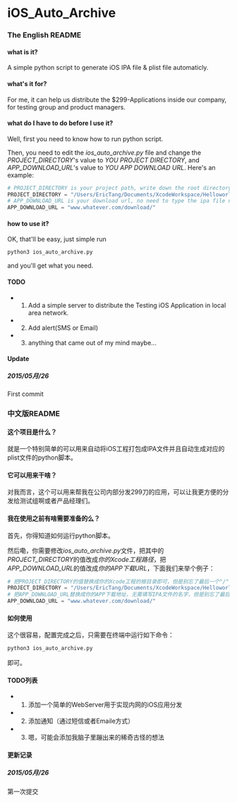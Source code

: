 # iOS_Auto_Archive


### The English README
#### what is it?
A simple python script to generate iOS IPA file &amp; plist file automaticly.

#### what's it for?
For me, it can help us distribute the $299-Applications inside our company, for testing group and product managers.

#### what do I have to do before I use it?
Well, first you need to know how to run python script.

Then, you need to edit the *ios_auto_archive.py* file and change the *PROJECT_DIRECTORY*'s value to *YOU PROJECT DIRECTORY*, and *APP_DOWNLOAD_URL*'s value to *YOU APP DOWNLOAD URL*. Here's an example:

```python
# PROJECT_DIRECTORY is your project path, write down the root directory path to your project will do just fine, but don't forget the last "/"
PROJECT_DIRECTORY = "/Users/EricTang/Documents/XcodeWorkspace/Helloworld/"
# APP_DOWNLOAD_URL is your download url, no need to type the ipa file name, but don't forget the last "/"
APP_DOWNLOAD_URL = "www.whatever.com/download/"
```

#### how to use it?
OK, that'll be easy, just simple run

```python
python3 ios_auto_archive.py
```
and you'll get what you need.

#### TODO
- 1. Add a simple server to distribute the Testing iOS Application in local area network.
- 2. Add alert(SMS or Email)
- 3. anything that came out of my mind maybe...

#### Update
##### 2015/05月/26
First commit


### 中文版README
#### 这个项目是什么？
就是一个特别简单的可以用来自动将iOS工程打包成IPA文件并且自动生成对应的plist文件的python脚本。

#### 它可以用来干啥？
对我而言，这个可以用来帮我在公司内部分发299刀的应用，可以让我更方便的分发给测试组啊或者产品经理们。

#### 我在使用之前有啥需要准备的么？
首先，你得知道如何运行python脚本。

然后嘞，你需要修改*ios_auto_archive.py*文件，把其中的*PROJECT_DIRECTORY*的值改成*你的Xcode工程路径*，把*APP_DOWNLOAD_URL*的值改成*你的APP下载URL*，下面我们来举个例子：

```python
# 把PROJECT_DIRECTORY的值替换成你的Xcode工程的根目录即可，但是别忘了最后一个"/"符号
PROJECT_DIRECTORY = "/Users/EricTang/Documents/XcodeWorkspace/Helloworld/"
# 把APP_DOWNLOAD_URL替换成你的APP下载地址，无需填写IPA文件的名字，但是别忘了最后一个"/"符号
APP_DOWNLOAD_URL = "www.whatever.com/download/"
```
#### 如何使用
这个很容易，配置完成之后，只需要在终端中运行如下命令：

```python
python3 ios_auto_archive.py
```
即可。

#### TODO列表
- 1. 添加一个简单的WebServer用于实现内网的iOS应用分发
- 2. 添加通知（通过短信或者Emaile方式）
- 3. 嗯，可能会添加我脑子里蹦出来的稀奇古怪的想法

#### 更新记录
##### 2015/05月/26
第一次提交